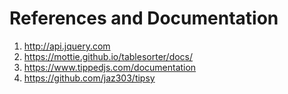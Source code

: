 # References and Documentation

1. http://api.jquery.com
2. https://mottie.github.io/tablesorter/docs/
3. https://www.tippedjs.com/documentation
4. https://github.com/jaz303/tipsy



